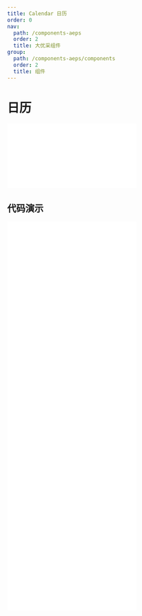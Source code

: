 ```yaml
---
title: Calendar 日历
order: 0
nav:
  path: /components-aeps
  order: 2
  title: 大优采组件
group:
  path: /components-aeps/components
  order: 2
  title: 组件
---
```


# 日历

<div>
<embed src="@docs-common/calendar/index.md"></embed>
</div>
        
## 代码演示

<Row gutter=8>

  <Col span=24>
    
  <div class="code-box"><embed src="@abiz-rc-aeps/calendar/demo/basic-calendar-aeps.md"></embed></div>
          
  <div class="code-box"><embed src="@abiz-rc-aeps/calendar/demo/card-calendar-aeps.md"></embed></div>
          
  <div class="code-box"><embed src="@abiz-rc-aeps/calendar/demo/customize-header-calendar-aeps.md"></embed></div>
          
  <div class="code-box"><embed src="@abiz-rc-aeps/calendar/demo/notice-calendar-calendar-aeps.md"></embed></div>
          
  <div class="code-box"><embed src="@abiz-rc-aeps/calendar/demo/select-calendar-aeps.md"></embed></div>
          
  </Col>
          
</Row>
        
<div><embed src="@docs-common/calendar/index-api.md"></embed><div>
